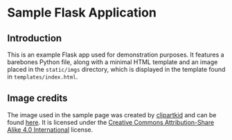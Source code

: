 # Sample Flask Application
## Introduction
This is an example Flask app used for demonstration purposes. It features a barebones Python file, along with a minimal HTML template and an image placed in the `static/imgs` directory, which is displayed in the template found in ```templates/index.html```.

## Image credits
The image used in the sample page was created by [clipartkid](http://clipartkid.com) and can be found [here](https://commons.wikimedia.org/wiki/File:Robot-clip-art-book-covers-feJCV3-clipart.png). It is licensed under the [Creative Commons Attribution-Share Alike 4.0 International](https://creativecommons.org/licenses/by-sa/4.0/deed.en) license.